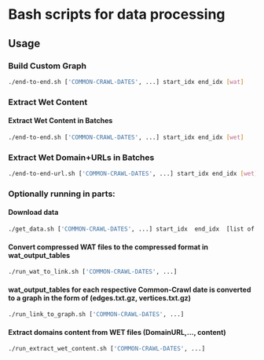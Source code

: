 # Bash scripts for data processing

## Usage
### Build Custom Graph

```sh
./end-to-end.sh ['COMMON-CRAWL-DATES', ...] start_idx end_idx [wat]
```

### Extract Wet Content

#### Extract Wet Content in Batches

```sh
./end-to-end.sh ['COMMON-CRAWL-DATES', ...] start_idx end_idx [wet]
```
### Extract Wet Domain+URLs in Batches

```sh
./end-to-end-url.sh ['COMMON-CRAWL-DATES', ...] start_idx end_idx [wet]
```

### Optionally running in parts:

#### Download data

```sh
./get_data.sh ['COMMON-CRAWL-DATES', ...] start_idx  end_idx  [list of Warc file types i.e, wat,wet]
```

#### Convert compressed WAT files to the compressed format in wat_output_tables

```sh
./run_wat_to_link.sh ['COMMON-CRAWL-DATES', ...]
```

#### wat_output_tables for each respective Common-Crawl date is converted to a graph in the form of (edges.txt.gz, vertices.txt.gz)

```sh
./run_link_to_graph.sh ['COMMON-CRAWL-DATES', ...]
```

#### Extract domains content from WET files (DomainURL,..., content) 

```sh
./run_extract_wet_content.sh ['COMMON-CRAWL-DATES', ...]
```

